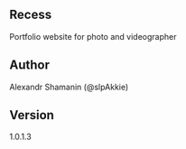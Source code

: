 ## Recess

Portfolio website for photo and videographer

## Author

Alexandr Shamanin (@slpAkkie)

## Version

1.0.1.3
